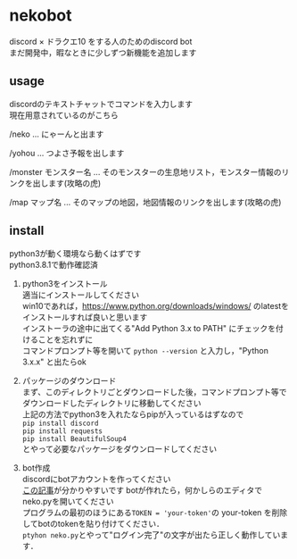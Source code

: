 # nekobot
discord × ドラクエ10 をする人のためのdiscord bot  
まだ開発中，暇なときに少しずつ新機能を追加します

## usage
discordのテキストチャットでコマンドを入力します  
現在用意されているのがこちら   

/neko ... にゃーんと出ます  

/yohou ... つよさ予報を出します  

/monster モンスター名 ... そのモンスターの生息地リスト，モンスター情報のリンクを出します(攻略の虎)  

/map マップ名 ... そのマップの地図，地図情報のリンクを出します(攻略の虎)  


## install
python3が動く環境なら動くはずです  
python3.8.1で動作確認済  

1. python3をインストール  
適当にインストールしてください  
win10であれば，https://www.python.org/downloads/windows/ のlatestをインストールすれば良いと思います  
インストーラの途中に出てくる"Add Python 3.x to PATH" にチェックを付けることを忘れずに  
コマンドプロンプト等を開いて `python --version` と入力し，"Python 3.x.x" と出たらok  

2. パッケージのダウンロード  
まず、このディレクトリごとダウンロードした後，コマンドプロンプト等でダウンロードしたディレクトリに移動してください  
上記の方法でpython3を入れたならpipが入っているはずなので  
`pip install discord`  
`pip install requests`  
`pip install BeautifulSoup4`  
とやって必要なパッケージをダウンロードしてください  

3. bot作成  
discordにbotアカウントを作ってください  
[この記事](https://note.com/bami55/n/ncc3a68652697)が分かりやすいです
botが作れたら，何かしらのエディタでneko.pyを開いてください  
プログラムの最初のほうにある`TOKEN = 'your-token'`の your-token を削除してbotのtokenを貼り付けてください．  
`ptyhon neko.py`とやって"ログイン完了"の文字が出たら正しく動作しています．  
